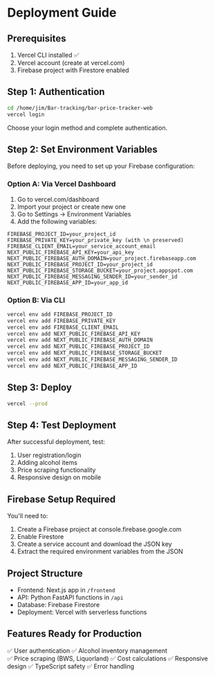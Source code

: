 # Deployment Guide

## Prerequisites
1. Vercel CLI installed ✅
2. Vercel account (create at vercel.com)
3. Firebase project with Firestore enabled

## Step 1: Authentication
```bash
cd /home/jim/Bar-tracking/bar-price-tracker-web
vercel login
```
Choose your login method and complete authentication.

## Step 2: Set Environment Variables
Before deploying, you need to set up your Firebase configuration:

### Option A: Via Vercel Dashboard
1. Go to vercel.com/dashboard
2. Import your project or create new one
3. Go to Settings → Environment Variables
4. Add the following variables:

```
FIREBASE_PROJECT_ID=your_project_id
FIREBASE_PRIVATE_KEY=your_private_key (with \n preserved)
FIREBASE_CLIENT_EMAIL=your_service_account_email
NEXT_PUBLIC_FIREBASE_API_KEY=your_api_key
NEXT_PUBLIC_FIREBASE_AUTH_DOMAIN=your_project.firebaseapp.com
NEXT_PUBLIC_FIREBASE_PROJECT_ID=your_project_id
NEXT_PUBLIC_FIREBASE_STORAGE_BUCKET=your_project.appspot.com
NEXT_PUBLIC_FIREBASE_MESSAGING_SENDER_ID=your_sender_id
NEXT_PUBLIC_FIREBASE_APP_ID=your_app_id
```

### Option B: Via CLI
```bash
vercel env add FIREBASE_PROJECT_ID
vercel env add FIREBASE_PRIVATE_KEY
vercel env add FIREBASE_CLIENT_EMAIL
vercel env add NEXT_PUBLIC_FIREBASE_API_KEY
vercel env add NEXT_PUBLIC_FIREBASE_AUTH_DOMAIN
vercel env add NEXT_PUBLIC_FIREBASE_PROJECT_ID
vercel env add NEXT_PUBLIC_FIREBASE_STORAGE_BUCKET
vercel env add NEXT_PUBLIC_FIREBASE_MESSAGING_SENDER_ID
vercel env add NEXT_PUBLIC_FIREBASE_APP_ID
```

## Step 3: Deploy
```bash
vercel --prod
```

## Step 4: Test Deployment
After successful deployment, test:
1. User registration/login
2. Adding alcohol items
3. Price scraping functionality
4. Responsive design on mobile

## Firebase Setup Required
You'll need to:
1. Create a Firebase project at console.firebase.google.com
2. Enable Firestore
3. Create a service account and download the JSON key
4. Extract the required environment variables from the JSON

## Project Structure
- Frontend: Next.js app in `/frontend`
- API: Python FastAPI functions in `/api`
- Database: Firebase Firestore
- Deployment: Vercel with serverless functions

## Features Ready for Production
✅ User authentication
✅ Alcohol inventory management  
✅ Price scraping (BWS, Liquorland)
✅ Cost calculations
✅ Responsive design
✅ TypeScript safety
✅ Error handling